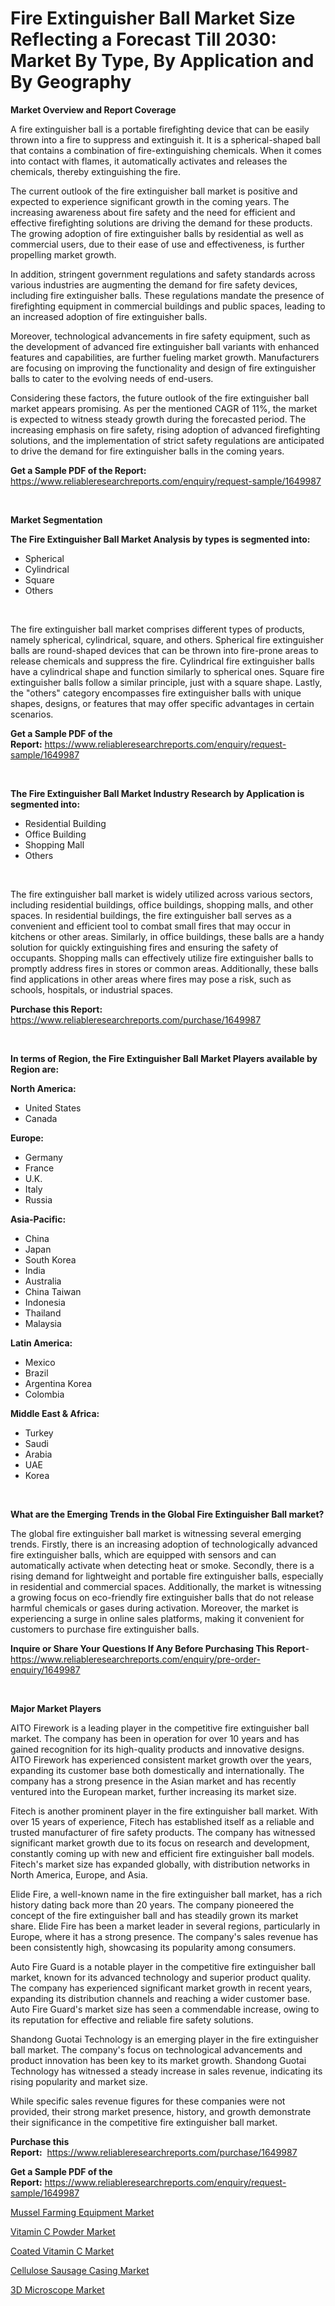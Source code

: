 <p><h1>Fire Extinguisher Ball Market Size Reflecting a Forecast Till 2030: Market By Type, By Application and By Geography</h1></p><p><strong>Market Overview and Report Coverage</strong></p>
<p><p>A fire extinguisher ball is a portable firefighting device that can be easily thrown into a fire to suppress and extinguish it. It is a spherical-shaped ball that contains a combination of fire-extinguishing chemicals. When it comes into contact with flames, it automatically activates and releases the chemicals, thereby extinguishing the fire.</p><p>The current outlook of the fire extinguisher ball market is positive and expected to experience significant growth in the coming years. The increasing awareness about fire safety and the need for efficient and effective firefighting solutions are driving the demand for these products. The growing adoption of fire extinguisher balls by residential as well as commercial users, due to their ease of use and effectiveness, is further propelling market growth.</p><p>In addition, stringent government regulations and safety standards across various industries are augmenting the demand for fire safety devices, including fire extinguisher balls. These regulations mandate the presence of firefighting equipment in commercial buildings and public spaces, leading to an increased adoption of fire extinguisher balls.</p><p>Moreover, technological advancements in fire safety equipment, such as the development of advanced fire extinguisher ball variants with enhanced features and capabilities, are further fueling market growth. Manufacturers are focusing on improving the functionality and design of fire extinguisher balls to cater to the evolving needs of end-users.</p><p>Considering these factors, the future outlook of the fire extinguisher ball market appears promising. As per the mentioned CAGR of 11%, the market is expected to witness steady growth during the forecasted period. The increasing emphasis on fire safety, rising adoption of advanced firefighting solutions, and the implementation of strict safety regulations are anticipated to drive the demand for fire extinguisher balls in the coming years.</p></p>
<p><strong>Get a Sample PDF of the Report:</strong> <a href="https://www.reliableresearchreports.com/enquiry/request-sample/1649987">https://www.reliableresearchreports.com/enquiry/request-sample/1649987</a></p>
<p>&nbsp;</p>
<p><strong>Market Segmentation</strong></p>
<p><strong>The Fire Extinguisher Ball Market Analysis by types is segmented into:</strong></p>
<p><ul><li>Spherical</li><li>Cylindrical</li><li>Square</li><li>Others</li></ul></p>
<p>&nbsp;</p>
<p><p>The fire extinguisher ball market comprises different types of products, namely spherical, cylindrical, square, and others. Spherical fire extinguisher balls are round-shaped devices that can be thrown into fire-prone areas to release chemicals and suppress the fire. Cylindrical fire extinguisher balls have a cylindrical shape and function similarly to spherical ones. Square fire extinguisher balls follow a similar principle, just with a square shape. Lastly, the "others" category encompasses fire extinguisher balls with unique shapes, designs, or features that may offer specific advantages in certain scenarios.</p></p>
<p><strong>Get a Sample PDF of the Report:</strong>&nbsp;<a href="https://www.reliableresearchreports.com/enquiry/request-sample/1649987">https://www.reliableresearchreports.com/enquiry/request-sample/1649987</a></p>
<p>&nbsp;</p>
<p><strong>The Fire Extinguisher Ball Market Industry Research by Application is segmented into:</strong></p>
<p><ul><li>Residential Building</li><li>Office Building</li><li>Shopping Mall</li><li>Others</li></ul></p>
<p>&nbsp;</p>
<p><p>The fire extinguisher ball market is widely utilized across various sectors, including residential buildings, office buildings, shopping malls, and other spaces. In residential buildings, the fire extinguisher ball serves as a convenient and efficient tool to combat small fires that may occur in kitchens or other areas. Similarly, in office buildings, these balls are a handy solution for quickly extinguishing fires and ensuring the safety of occupants. Shopping malls can effectively utilize fire extinguisher balls to promptly address fires in stores or common areas. Additionally, these balls find applications in other areas where fires may pose a risk, such as schools, hospitals, or industrial spaces.</p></p>
<p><strong>Purchase this Report:</strong>&nbsp; <a href="https://www.reliableresearchreports.com/purchase/1649987">https://www.reliableresearchreports.com/purchase/1649987</a></p>
<p>&nbsp;</p>
<p><strong>In terms of Region, the Fire Extinguisher Ball Market Players available by Region are:</strong></p>
<p>
    <p> <strong> North America: </strong>
        <ul>
            <li>United States</li>
            <li>Canada</li>
        </ul>
        </p> 
    <p> <strong> Europe: </strong>
        <ul>
            <li>Germany</li>
            <li>France</li>
            <li>U.K.</li>
            <li>Italy</li>
            <li>Russia</li>
        </ul>
        </p> 
    <p> <strong> Asia-Pacific: </strong>
        <ul>
            <li>China</li>
            <li>Japan</li>
            <li>South Korea</li>
            <li>India</li>
            <li>Australia</li>
            <li>China Taiwan</li>
            <li>Indonesia</li>
            <li>Thailand</li>
            <li>Malaysia</li>
        </ul>
        </p> 
    <p> <strong> Latin America: </strong>
        <ul>
            <li>Mexico</li>
            <li>Brazil</li>
            <li>Argentina Korea</li>
            <li>Colombia</li>
        </ul>
        </p> 
    <p> <strong> Middle East & Africa: </strong>
        <ul>
            <li>Turkey</li>
            <li>Saudi</li>
            <li>Arabia</li>
            <li>UAE</li>
            <li>Korea</li>
        </ul>
    </p>
    </p>
<p>&nbsp;</p>
<p><strong>What are the Emerging Trends in the Global Fire Extinguisher Ball market?</strong></p>
<p><p>The global fire extinguisher ball market is witnessing several emerging trends. Firstly, there is an increasing adoption of technologically advanced fire extinguisher balls, which are equipped with sensors and can automatically activate when detecting heat or smoke. Secondly, there is a rising demand for lightweight and portable fire extinguisher balls, especially in residential and commercial spaces. Additionally, the market is witnessing a growing focus on eco-friendly fire extinguisher balls that do not release harmful chemicals or gases during activation. Moreover, the market is experiencing a surge in online sales platforms, making it convenient for customers to purchase fire extinguisher balls.</p></p>
<p><strong>Inquire or Share Your Questions If Any Before Purchasing This Report</strong>- <a href="https://www.reliableresearchreports.com/enquiry/pre-order-enquiry/1649987">https://www.reliableresearchreports.com/enquiry/pre-order-enquiry/1649987</a></p>
<p>&nbsp;</p>
<p><strong>Major Market Players</strong></p>
<p><p>AITO Firework is a leading player in the competitive fire extinguisher ball market. The company has been in operation for over 10 years and has gained recognition for its high-quality products and innovative designs. AITO Firework has experienced consistent market growth over the years, expanding its customer base both domestically and internationally. The company has a strong presence in the Asian market and has recently ventured into the European market, further increasing its market size.</p><p>Fitech is another prominent player in the fire extinguisher ball market. With over 15 years of experience, Fitech has established itself as a reliable and trusted manufacturer of fire safety products. The company has witnessed significant market growth due to its focus on research and development, constantly coming up with new and efficient fire extinguisher ball models. Fitech's market size has expanded globally, with distribution networks in North America, Europe, and Asia.</p><p>Elide Fire, a well-known name in the fire extinguisher ball market, has a rich history dating back more than 20 years. The company pioneered the concept of the fire extinguisher ball and has steadily grown its market share. Elide Fire has been a market leader in several regions, particularly in Europe, where it has a strong presence. The company's sales revenue has been consistently high, showcasing its popularity among consumers.</p><p>Auto Fire Guard is a notable player in the competitive fire extinguisher ball market, known for its advanced technology and superior product quality. The company has experienced significant market growth in recent years, expanding its distribution channels and reaching a wider customer base. Auto Fire Guard's market size has seen a commendable increase, owing to its reputation for effective and reliable fire safety solutions.</p><p>Shandong Guotai Technology is an emerging player in the fire extinguisher ball market. The company's focus on technological advancements and product innovation has been key to its market growth. Shandong Guotai Technology has witnessed a steady increase in sales revenue, indicating its rising popularity and market size.</p><p>While specific sales revenue figures for these companies were not provided, their strong market presence, history, and growth demonstrate their significance in the competitive fire extinguisher ball market.</p></p>
<p><strong>Purchase this Report:</strong>&nbsp;&nbsp;<a href="https://www.reliableresearchreports.com/purchase/1649987">https://www.reliableresearchreports.com/purchase/1649987</a></p>
<p></p>
<p><strong>Get a Sample PDF of the Report:</strong>&nbsp;<a href="https://www.reliableresearchreports.com/enquiry/request-sample/1649987">https://www.reliableresearchreports.com/enquiry/request-sample/1649987</a></p>
<p><p><a href="https://medium.com/@v25590012/mussel-farming-equipment-market-insights-into-market-cagr-market-trends-and-growth-strategies-abd1a9eac54d">Mussel Farming Equipment Market</a></p><p><a href="https://github.com/Chiragrp24/Market-Research-Report-List-1/blob/main/vitamin-c-powder-market.md">Vitamin C Powder Market</a></p><p><a href="https://github.com/YashRP12/Market-Research-Report-List-1/blob/main/coated-vitamin-c-market.md">Coated Vitamin C Market</a></p><p><a href="https://medium.com/@react.shoe.mask/cellulose-sausage-casing-nbsp-market-focuses-on-market-share-size-and-projected-forecast-till-2030-3360274eb12b">Cellulose Sausage Casing Market</a></p><p><a href="https://medium.com/@akshatsharma12/3d-microscope-market-size-cagr-trends-2024-2030-cf1222dbd8b1">3D Microscope Market</a></p></p>